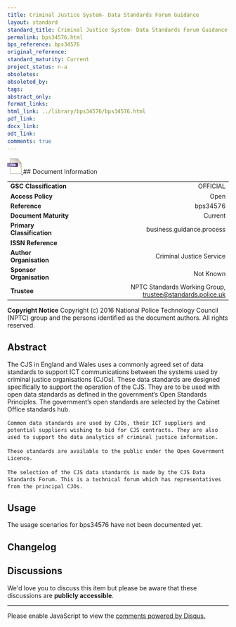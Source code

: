 ```yaml
---
title: Criminal Justice System- Data Standards Forum Guidance
layout: standard
standard_title: Criminal Justice System- Data Standards Forum Guidance
permalink: bps34576.html
bps_reference: bps34576
original_reference: 
standard_maturity: Current
project_status: n-a
obsoletes: 
obsoleted_by: 
tags: 
abstract_only:
format_links:
html_link: ../library/bps34576/bps34576.html
pdf_link: 
docx_link: 
odt_link: 
comments: true
---
```



<a target="_blank" href="../library/bps34576/bps34576.html">
    <img src="../images/html@0.5x.png" alt="html link" title="html link" style="max-height:35px;">
</a>
## Document Information

|||
| :------- | ------: |
| **GSC Classification**     | OFFICIAL |
| **Access Policy**          | Open |
| **Reference**              | bps34576  |
| **Document Maturity**      | Current |
| **Primary Classification** | business.guidance.process |
| **ISSN Reference**         |  |
| **Author Organisation**    |Criminal Justice Service|
| **Sponsor Organisation**   |Not Known|
| **Trustee**                | NPTC Standards Working Group, <a href="mailto:trustee@standards.police.uk?subject=bps34576 Criminal Justice System- Data Standards Forum Guidance">trustee@standards.police.uk |

**Copyright Notice**
Copyright (c) 2016 National Police Technology Council (NPTC) group and the persons identified as the document authors. All rights reserved.

## Abstract
The CJS in England and Wales uses a commonly agreed set of data standards to support ICT communications between the systems used by criminal justice organisations (CJOs). These data standards are designed specifically to support the operation of the CJS. They are to be used with open data standards as defined in the government’s Open Standards Principles. The government’s open standards are selected by the Cabinet Office standards hub.
    
    Common data standards are used by CJOs, their ICT suppliers and potential suppliers wishing to bid for CJS contracts. They are also used to support the data analytics of criminal justice information.
    
    These standards are available to the public under the Open Government Licence.
    
    The selection of the CJS data standards is made by the CJS Data Standards Forum. This is a technical forum which has representatives from the principal CJOs.
        
## Usage
The usage scenarios for bps34576 have not been documented yet.

## Changelog


## Discussions
We'd love you to discuss this item but please be aware that these discussions are **publicly accessible**.
<hr>
<div id="disqus_thread"></div>

<script>

/**
*  RECOMMENDED CONFIGURATION VARIABLES: EDIT AND UNCOMMENT THE SECTION BELOW TO INSERT DYNAMIC VALUES FROM YOUR PLATFORM OR CMS.
*  LEARN WHY DEFINING THESE VARIABLES IS IMPORTANT: https://disqus.com/admin/universalcode/#configuration-variables*/
/*
var disqus_config = function () {
this.page.url = PAGE_URL;  // Replace PAGE_URL with your page's canonical URL variable
this.page.identifier = PAGE_IDENTIFIER; // Replace PAGE_IDENTIFIER with your page's unique identifier variable
};
*/
(function() { // DON'T EDIT BELOW THIS LINE
var d = document, s = d.createElement('script');
s.src = 'https://nptcstandards.disqus.com/embed.js';
s.setAttribute('data-timestamp', +new Date());
(d.head || d.body).appendChild(s);
})();
</script>
<noscript>Please enable JavaScript to view the <a href="https://disqus.com/?ref_noscript">comments powered by Disqus.</a></noscript>

